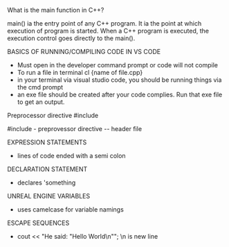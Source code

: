 What is the main function in C++?

main() ia the entry point of any C++ program. It ia the point at which execution of program is started. When a C++ program is executed, the execution control goes directly to the main().

BASICS OF RUNNING/COMPILING CODE IN VS CODE
- Must open in the developer command prompt or code will not compile
- To run a file in terminal cl {name of file.cpp}
- in your terminal via visual studio code, you should be running things via the cmd prompt
- an exe file should be created after your code complies. Run that exe file to get an output.

Preprocessor directive
#include <iostream>

#include - preprovessor directive 
<iostream> -- header file

EXPRESSION STATEMENTS
- lines of code ended with a semi colon 

DECLARATION STATEMENT
- declares 'something

UNREAL ENGINE VARIABLES
- uses camelcase for variable namings

ESCAPE SEQUENCES
- cout << "He said: \"Hello World\n"";
\n is new line